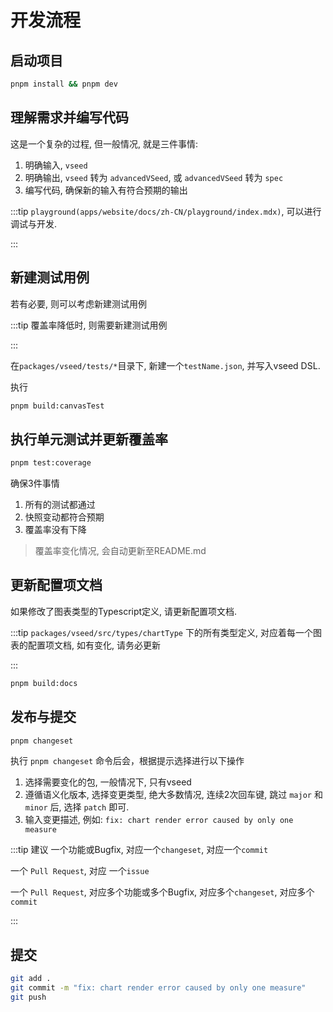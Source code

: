 # 开发流程

## 启动项目

```bash title=启动项目
pnpm install && pnpm dev
``` 

## 理解需求并编写代码

这是一个复杂的过程, 但一般情况, 就是三件事情:
1. 明确输入, `vseed`
2. 明确输出, `vseed` 转为 `advancedVSeed`, 或 `advancedVSeed` 转为 `spec`
3. 编写代码, 确保新的输入有符合预期的输出

:::tip
`playground(apps/website/docs/zh-CN/playground/index.mdx)`, 可以进行调试与开发.

:::

## 新建测试用例

若有必要, 则可以考虑新建测试用例

:::tip
覆盖率降低时, 则需要新建测试用例

:::

在`packages/vseed/tests/*`目录下, 新建一个`testName.json`, 并写入vseed DSL.

执行

```bash title=创建测试用例
pnpm build:canvasTest
```

## 执行单元测试并更新覆盖率

```bash title=执行单元测试并更新覆盖率
pnpm test:coverage
```

确保3件事情
1. 所有的测试都通过
2. 快照变动都符合预期
3. 覆盖率没有下降

> 覆盖率变化情况, 会自动更新至README.md

## 更新配置项文档

如果修改了图表类型的Typescript定义, 请更新配置项文档.

:::tip
`packages/vseed/src/types/chartType` 下的所有类型定义, 对应着每一个图表的配置项文档, 如有变化, 请务必更新

:::

```bash title=更新配置项文档
pnpm build:docs
```

## 发布与提交

```bash title=描述变更内容
pnpm changeset
```

执行 `pnpm changeset` 命令后会，根据提示选择进行以下操作
1. 选择需要变化的包, 一般情况下, 只有vseed
2. 遵循语义化版本, 选择变更类型, 绝大多数情况, 连续2次回车键, 跳过 `major` 和 `minor` 后, 选择 `patch` 即可.
2. 输入变更描述, 例如: `fix: chart render error caused by only one measure` 

:::tip 建议
一个功能或Bugfix, 对应一个`changeset`, 对应一个`commit`

一个 `Pull Request`, 对应 一个`issue`

一个 `Pull Request`, 对应多个功能或多个Bugfix, 对应多个`changeset`, 对应多个`commit`

:::

## 提交

```bash title=提交所有内容
git add .
git commit -m "fix: chart render error caused by only one measure"
git push
```
